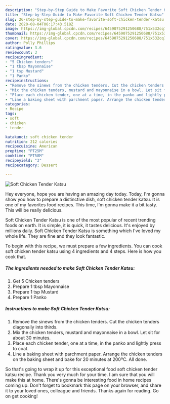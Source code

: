 ```yaml
---
description: "Step-by-Step Guide to Make Favorite Soft Chicken Tender Katsu"
title: "Step-by-Step Guide to Make Favorite Soft Chicken Tender Katsu"
slug: 26-step-by-step-guide-to-make-favorite-soft-chicken-tender-katsu
date: 2020-08-04T06:17:43.518Z
image: https://img-global.cpcdn.com/recipes/6459075291250688/751x532cq70/soft-chicken-tender-katsu-recipe-main-photo.jpg
thumbnail: https://img-global.cpcdn.com/recipes/6459075291250688/751x532cq70/soft-chicken-tender-katsu-recipe-main-photo.jpg
cover: https://img-global.cpcdn.com/recipes/6459075291250688/751x532cq70/soft-chicken-tender-katsu-recipe-main-photo.jpg
author: Polly Phillips
ratingvalue: 3.6
reviewcount: 3
recipeingredient:
- "5 Chicken tenders"
- "1 tbsp Mayonnaise"
- "1 tsp Mustard"
- "1 Panko"
recipeinstructions:
- "Remove the sinews from the chicken tenders. Cut the chicken tenders diagonally into thirds."
- "Mix the chicken tenders, mustard and mayonnaise in a bowl. Let sit for about 30 minutes."
- "Place each chicken tender, one at a time, in the panko and lightly press to coat."
- "Line a baking sheet with parchment paper. Arrange the chicken tenders on the baking sheet and bake for 20 minutes at 200ºC. All done."
categories:
- Recipe
tags:
- soft
- chicken
- tender

katakunci: soft chicken tender 
nutrition: 212 calories
recipecuisine: American
preptime: "PT25M"
cooktime: "PT58M"
recipeyield: "3"
recipecategory: Dessert

---
```



![Soft Chicken Tender Katsu](https://img-global.cpcdn.com/recipes/6459075291250688/751x532cq70/soft-chicken-tender-katsu-recipe-main-photo.jpg)

Hey everyone, hope you are having an amazing day today. Today, I'm gonna show you how to prepare a distinctive dish, soft chicken tender katsu. It is one of my favorites food recipes. This time, I'm gonna make it a bit tasty. This will be really delicious.



Soft Chicken Tender Katsu is one of the most popular of recent trending foods on earth. It is simple, it is quick, it tastes delicious. It's enjoyed by millions daily. Soft Chicken Tender Katsu is something which I've loved my whole life. They are fine and they look fantastic.


To begin with this recipe, we must prepare a few ingredients. You can cook soft chicken tender katsu using 4 ingredients and 4 steps. Here is how you cook that.

<!--inarticleads1-->

##### The ingredients needed to make Soft Chicken Tender Katsu:

1. Get 5 Chicken tenders
1. Prepare 1 tbsp Mayonnaise
1. Prepare 1 tsp Mustard
1. Prepare 1 Panko




<!--inarticleads2-->

##### Instructions to make Soft Chicken Tender Katsu:

1. Remove the sinews from the chicken tenders. Cut the chicken tenders diagonally into thirds.
1. Mix the chicken tenders, mustard and mayonnaise in a bowl. Let sit for about 30 minutes.
1. Place each chicken tender, one at a time, in the panko and lightly press to coat.
1. Line a baking sheet with parchment paper. Arrange the chicken tenders on the baking sheet and bake for 20 minutes at 200ºC. All done.




So that's going to wrap it up for this exceptional food soft chicken tender katsu recipe. Thank you very much for your time. I am sure that you will make this at home. There's gonna be interesting food in home recipes coming up. Don't forget to bookmark this page on your browser, and share it to your loved ones, colleague and friends. Thanks again for reading. Go on get cooking!
